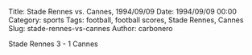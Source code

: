 Title: Stade Rennes vs. Cannes, 1994/09/09
Date: 1994/09/09 00:00
Category: sports
Tags: football, football scores, Stade Rennes, Cannes
Slug: stade-rennes-vs-cannes
Author: carbonero


Stade Rennes 3 - 1 Cannes
